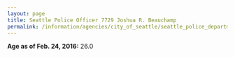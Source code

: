 ```yaml
---
layout: page
title: Seattle Police Officer 7729 Joshua R. Beauchamp
permalink: /information/agencies/city_of_seattle/seattle_police_department/copbook/7729/
---
```


**Age as of Feb. 24, 2016:** 26.0
